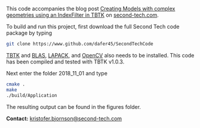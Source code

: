 This code accompanies the blog post [Creating Models with complex geometries using an IndexFilter in TBTK](http://second-tech.com/wordpress/index.php/2018/11/01/creating-models-with-complex-geometries-using-an-indexfilter-in-tbtk/) on [second-tech.com](http://www.second-tech.com/wordpress).

To build and run this project, first download the full Second Tech code package by typing
```bash
git clone https://www.github.com/dafer45/SecondTechCode
```
[TBTK](https://github.com/dafer45/TBTK) and [BLAS](http://www.netlib.org/blas/), [LAPACK](http://www.netlib.org/lapack/), and [OpenCV](https://opencv.org/) also needs to be installed. This code has been compiled and tested with TBTK v1.0.3.

Next enter the folder 2018_11_01 and type
```bash
cmake .
make
./build/Application
```

The resulting output can be found in the figures folder.

<b>Contact:</b> kristofer.bjornson@second-tech.com
